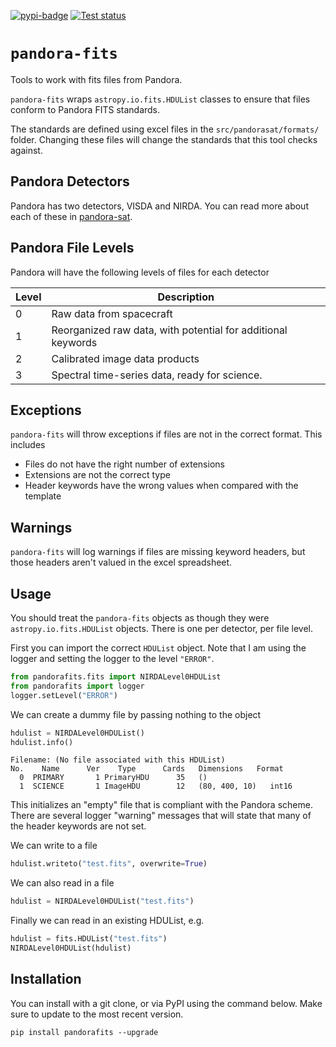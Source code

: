 [![pypi-badge](https://img.shields.io/pypi/v/pandorafits.svg?color=blue)](https://pypi.python.org/pypi/pandorafits)
<a href="https://github.com/pandoramission/pandora-fits/actions/workflows/tests.yml"><img src="https://github.com/pandoramission/pandora-fits/workflows/pytest/badge.svg" alt="Test status"/></a>

# `pandora-fits`

Tools to work with fits files from Pandora.

`pandora-fits` wraps `astropy.io.fits.HDUList` classes to ensure that files conform to Pandora FITS standards.

The standards are defined using excel files in the `src/pandorasat/formats/` folder. Changing these files will change the standards that this tool checks against.

## Pandora Detectors

Pandora has two detectors, VISDA and NIRDA. You can read more about each of these in [pandora-sat](https://github.com/PandoraMission/pandora-sat/tree/main).

## Pandora File Levels

Pandora will have the following levels of files for each detector

| Level | Description                                                  |
|-------|--------------------------------------------------------------|
| 0     | Raw data from spacecraft                                     |
| 1     | Reorganized raw data, with potential for additional keywords |
| 2     | Calibrated image data products                               |
| 3     | Spectral time-series data, ready for science.                |

## Exceptions

`pandora-fits` will throw exceptions if files are not in the correct format. This includes

- Files do not have the right number of extensions
- Extensions are not the correct type
- Header keywords have the wrong values when compared with the template

## Warnings

`pandora-fits` will log warnings if files are missing keyword headers, but those headers aren't valued in the excel spreadsheet.

## Usage

You should treat the `pandora-fits` objects as though they were `astropy.io.fits.HDUList` objects. There is one per detector, per file level.

First you can import the correct `HDUList` object. Note that I am using the logger and setting the logger to the level `"ERROR"`.

```python
from pandorafits.fits import NIRDALevel0HDUList
from pandorafits import logger
logger.setLevel("ERROR")
```

We can create a dummy file by passing nothing to the object

```python
hdulist = NIRDALevel0HDUList()
hdulist.info()
```

    Filename: (No file associated with this HDUList)
    No.    Name      Ver    Type      Cards   Dimensions   Format
      0  PRIMARY       1 PrimaryHDU      35   ()      
      1  SCIENCE       1 ImageHDU        12   (80, 400, 10)   int16   

This initializes an "empty" file that is compliant with the Pandora scheme. There are several logger "warning" messages that will state that many of the header keywords are not set.

We can write to a file

```python
hdulist.writeto("test.fits", overwrite=True)
```

We can also read in a file

```python
hdulist = NIRDALevel0HDUList("test.fits")
```

Finally we can read in an existing HDUList, e.g.

```python
hdulist = fits.HDUList("test.fits")
NIRDALevel0HDUList(hdulist)
```

## Installation

You can install with a git clone, or via PyPI using the command below. Make sure to update to the most recent version.

```
pip install pandorafits --upgrade
```
